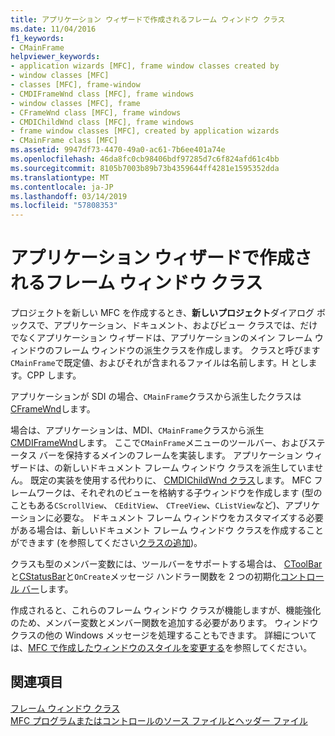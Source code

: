 ```yaml
---
title: アプリケーション ウィザードで作成されるフレーム ウィンドウ クラス
ms.date: 11/04/2016
f1_keywords:
- CMainFrame
helpviewer_keywords:
- application wizards [MFC], frame window classes created by
- window classes [MFC]
- classes [MFC], frame-window
- CMDIFrameWnd class [MFC], frame windows
- window classes [MFC], frame
- CFrameWnd class [MFC], frame windows
- CMDIChildWnd class [MFC], frame windows
- frame window classes [MFC], created by application wizards
- CMainFrame class [MFC]
ms.assetid: 9947df73-4470-49a0-ac61-7b6ee401a74e
ms.openlocfilehash: 46da8fc0cb98406bdf97285d7c6f824afd61c4bb
ms.sourcegitcommit: 8105b7003b89b73b4359644ff4281e1595352dda
ms.translationtype: MT
ms.contentlocale: ja-JP
ms.lasthandoff: 03/14/2019
ms.locfileid: "57808353"
---
```

# <a name="frame-window-classes-created-by-the-application-wizard"></a>アプリケーション ウィザードで作成されるフレーム ウィンドウ クラス

プロジェクトを新しい MFC を作成するとき、**新しいプロジェクト**ダイアログ ボックスで、アプリケーション、ドキュメント、およびビュー クラスでは、だけでなくアプリケーション ウィザードは、アプリケーションのメイン フレーム ウィンドウのフレーム ウィンドウの派生クラスを作成します。 クラスと呼びます`CMainFrame`で既定値、およびそれが含まれるファイルは名前します。H とします。CPP します。

アプリケーションが SDI の場合、`CMainFrame`クラスから派生したクラスは[CFrameWnd](../mfc/reference/cframewnd-class.md)します。

場合は、アプリケーションは、MDI、`CMainFrame`クラスから派生[CMDIFrameWnd](../mfc/reference/cmdiframewnd-class.md)します。 ここで`CMainFrame`メニューのツールバー、およびステータス バーを保持するメインのフレームを実装します。 アプリケーション ウィザードは、の新しいドキュメント フレーム ウィンドウ クラスを派生していません。 既定の実装を使用する代わりに、 [CMDIChildWnd クラス](../mfc/reference/cmdichildwnd-class.md)します。 MFC フレームワークは、それぞれのビューを格納する子ウィンドウを作成します (型のこともある`CScrollView`、 `CEditView`、 `CTreeView`、`CListView`など)、アプリケーションに必要な。 ドキュメント フレーム ウィンドウをカスタマイズする必要がある場合は、新しいドキュメント フレーム ウィンドウ クラスを作成することができます (を参照してください[クラスの追加](../ide/adding-a-class-visual-cpp.md))。

クラスも型のメンバー変数には、ツールバーをサポートする場合は、 [CToolBar](../mfc/reference/ctoolbar-class.md)と[CStatusBar](../mfc/reference/cstatusbar-class.md)と`OnCreate`メッセージ ハンドラー関数を 2 つの初期化[コントロール バー](../mfc/control-bars.md)します。

作成されると、これらのフレーム ウィンドウ クラスが機能しますが、機能強化のため、メンバー変数とメンバー関数を追加する必要があります。 ウィンドウ クラスの他の Windows メッセージを処理することもできます。 詳細については、[MFC で作成したウィンドウのスタイルを変更する](../mfc/changing-the-styles-of-a-window-created-by-mfc.md)を参照してください。

## <a name="see-also"></a>関連項目

[フレーム ウィンドウ クラス](../mfc/frame-window-classes.md)<br/>
[MFC プログラムまたはコントロールのソース ファイルとヘッダー ファイル](../build/reference/mfc-program-or-control-source-and-header-files.md)

